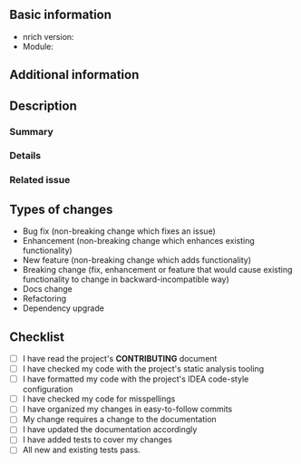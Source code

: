 <!--
  Please use Markdown syntax throughout the report for improved clarity.
  https://guides.github.com/features/mastering-markdown/
-->

## Basic information
* nrich version:
  <!-- released version or snapshot version -->
* Module:
  <!-- Please, include name(s) of relevant nrich's module(s). If not related to any specific module, specify "project" instead. -->

## Additional information
<!-- Please, include any additional information that could be relevant (e.g. Java, Gradle/Maven, OS version). -->

## Description
### Summary
<!--- Please, provide a short summary of your changes. -->

### Details
<!--- Please, describe your changes in detail. -->

### Related issue
<!--
  If there is a related issue, please provide a reference to it.
  If the related issue does not exist, please consider creating one.
-->

## Types of changes
<!--- What types of changes does your code introduce? Please, remove all points that do not apply. -->
- Bug fix (non-breaking change which fixes an issue)
- Enhancement (non-breaking change which enhances existing functionality)
- New feature (non-breaking change which adds functionality)
- Breaking change (fix, enhancement or feature that would cause existing functionality to change in backward-incompatible way)
- Docs change
- Refactoring
- Dependency upgrade

## Checklist
<!---
  Please, go over all the following points, and put an "x" in all the boxes that apply.

  If a point is out of scope (e.g. a change in gradle build scripts is not required to be covered with tests),
  please remove that box, strike trough the sentence describing the point and add a short description
  as to why that point is out of scope.
  e.g.
  - ~~I have added tests to cover my changes~~ (not needed as there are only changes to build files)
-->
- [ ] I have read the project's **CONTRIBUTING** document
- [ ] I have checked my code with the project's static analysis tooling
- [ ] I have formatted my code with the project's IDEA code-style configuration
- [ ] I have checked my code for misspellings
- [ ] I have organized my changes in easy-to-follow commits
- [ ] My change requires a change to the documentation
- [ ] I have updated the documentation accordingly
- [ ] I have added tests to cover my changes
- [ ] All new and existing tests pass.
